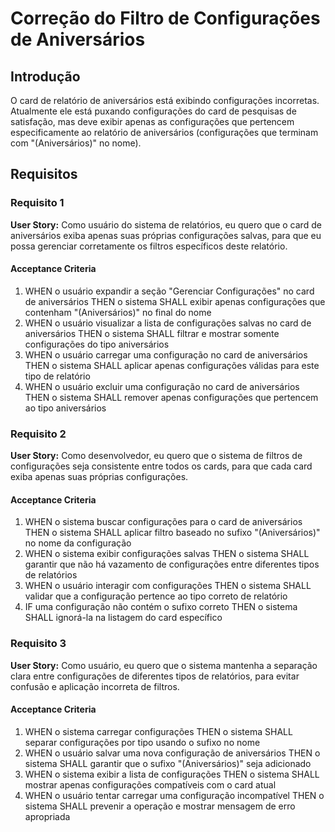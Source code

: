 # Correção do Filtro de Configurações de Aniversários

## Introdução

O card de relatório de aniversários está exibindo configurações incorretas. Atualmente ele está puxando configurações do card de pesquisas de satisfação, mas deve exibir apenas as configurações que pertencem especificamente ao relatório de aniversários (configurações que terminam com "(Aniversários)" no nome).

## Requisitos

### Requisito 1

**User Story:** Como usuário do sistema de relatórios, eu quero que o card de aniversários exiba apenas suas próprias configurações salvas, para que eu possa gerenciar corretamente os filtros específicos deste relatório.

#### Acceptance Criteria

1. WHEN o usuário expandir a seção "Gerenciar Configurações" no card de aniversários THEN o sistema SHALL exibir apenas configurações que contenham "(Aniversários)" no final do nome
2. WHEN o usuário visualizar a lista de configurações salvas no card de aniversários THEN o sistema SHALL filtrar e mostrar somente configurações do tipo aniversários
3. WHEN o usuário carregar uma configuração no card de aniversários THEN o sistema SHALL aplicar apenas configurações válidas para este tipo de relatório
4. WHEN o usuário excluir uma configuração no card de aniversários THEN o sistema SHALL remover apenas configurações que pertencem ao tipo aniversários

### Requisito 2

**User Story:** Como desenvolvedor, eu quero que o sistema de filtros de configurações seja consistente entre todos os cards, para que cada card exiba apenas suas próprias configurações.

#### Acceptance Criteria

1. WHEN o sistema buscar configurações para o card de aniversários THEN o sistema SHALL aplicar filtro baseado no sufixo "(Aniversários)" no nome da configuração
2. WHEN o sistema exibir configurações salvas THEN o sistema SHALL garantir que não há vazamento de configurações entre diferentes tipos de relatórios
3. WHEN o usuário interagir com configurações THEN o sistema SHALL validar que a configuração pertence ao tipo correto de relatório
4. IF uma configuração não contém o sufixo correto THEN o sistema SHALL ignorá-la na listagem do card específico

### Requisito 3

**User Story:** Como usuário, eu quero que o sistema mantenha a separação clara entre configurações de diferentes tipos de relatórios, para evitar confusão e aplicação incorreta de filtros.

#### Acceptance Criteria

1. WHEN o sistema carregar configurações THEN o sistema SHALL separar configurações por tipo usando o sufixo no nome
2. WHEN o usuário salvar uma nova configuração de aniversários THEN o sistema SHALL garantir que o sufixo "(Aniversários)" seja adicionado
3. WHEN o sistema exibir a lista de configurações THEN o sistema SHALL mostrar apenas configurações compatíveis com o card atual
4. WHEN o usuário tentar carregar uma configuração incompatível THEN o sistema SHALL prevenir a operação e mostrar mensagem de erro apropriada